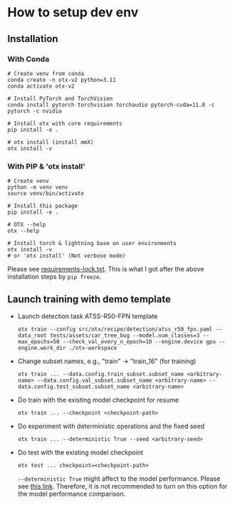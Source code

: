 # How to setup dev env

## Installation

### With Conda

```console
# Create venv from conda
conda create -n otx-v2 python=3.11
conda activate otx-v2

# Install PyTorch and TorchVision
conda install pytorch torchvision torchaudio pytorch-cuda=11.8 -c pytorch -c nvidia

# Install otx with core requirements
pip install -e .

# otx install (install mmX)
otx install -v
```

### With PIP & 'otx install'

```console
# Create venv
python -m venv venv
source venv/bin/activate

# Install this package
pip install -e .

# OTX --help
otx --help

# Install torch & lightning base on user environments
otx install -v
# or 'otx install' (Not verbose mode)
```

Please see [requirements-lock.txt](requirements-lock.txt). This is what I got after the above installation steps by `pip freeze`.

## Launch training with demo template

- Launch detection task ATSS-R50-FPN template

  ```console
  otx train --config src/otx/recipe/detection/atss_r50_fpn.yaml --data_root tests/assets/car_tree_bug --model.num_classes=3 --max_epochs=50 --check_val_every_n_epoch=10 --engine.device gpu --engine.work_dir ./otx-workspace
  ```

- Change subset names, e.g., "train" -> "train_16" (for training)

  ```console
  otx train ... --data.config.train_subset.subset_name <arbitrary-name> --data.config.val_subset.subset_name <arbitrary-name> --data.config.test_subset.subset_name <arbitrary-name>
  ```

- Do train with the existing model checkpoint for resume

  ```console
  otx train ... --checkpoint <checkpoint-path>
  ```

- Do experiment with deterministic operations and the fixed seed

  ```console
  otx train ... --deterministic True --seed <arbitrary-seed>
  ```

- Do test with the existing model checkpoint

  ```console
  otx test ... checkpoint=<checkpoint-path>
  ```

  `--deterministic True` might affect to the model performance. Please see [this link](https://lightning.ai/docs/pytorch/stable/common/trainer.html#deterministic). Therefore, it is not recommended to turn on this option for the model performance comparison.

